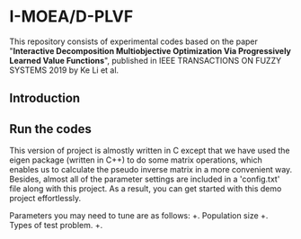 # I-MOEA/D-PLVF
This repository consists of experimental codes based on the paper "**Interactive Decomposition Multiobjective Optimization Via Progressively Learned Value Functions**", published in IEEE TRANSACTIONS ON FUZZY SYSTEMS 2019 by Ke Li et al.

## Introduction


## Run the codes
This version of project is almostly written in C except that we have used the eigen package (written in C++) to do some matrix operations, which enables us to calculate the pseudo inverse matrix in a more convenient way. Besides, almost all of the parameter settings are included in a 'config.txt' file along with this project. As a result, you can get started with this demo project effortlessly.

Parameters you may need to tune are as follows:
+. Population size
+. Types of test problem.
+. 



